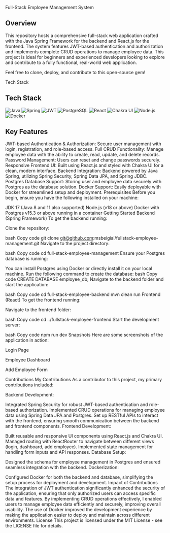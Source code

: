 Full-Stack Employee Management System
## Overview
This repository hosts a comprehensive full-stack web application crafted with the Java Spring Framework for the backend and React.js for the frontend. The system features JWT-based authentication and authorization and implements complete CRUD operations to manage employee data. This project is ideal for beginners and experienced developers looking to explore and contribute to a fully functional, real-world web application.

Feel free to clone, deploy, and contribute to this open-source gem!

Tech Stack
## Tech Stack

![Java](https://img.shields.io/badge/Java-ED8B00?style=for-the-badge&logo=java&logoColor=white)
![Spring](https://img.shields.io/badge/Spring-6DB33F?style=for-the-badge&logo=spring&logoColor=white)
![JWT](https://img.shields.io/badge/JWT-000000?style=for-the-badge&logo=JSON%20web%20tokens)
![PostgreSQL](https://img.shields.io/badge/PostgresSQL-316192?style=for-the-badge&logo=postgresql&logoColor=white)
![React](https://img.shields.io/badge/React-61DAFB?style=for-the-badge&logo=react&logoColor=black)
![Chakra UI](https://img.shields.io/badge/Chakra%20UI-319795?style=for-the-badge&logo=chakra%20ui&logoColor=white)
![Node.js](https://img.shields.io/badge/Node.js-43853D?style=for-the-badge&logo=node.js&logoColor=white)
![Docker](https://img.shields.io/badge/Docker-2496ED?style=for-the-badge&logo=docker&logoColor=white)

## Key Features
JWT-based Authentication & Authorization: Secure user management with login, registration, and role-based access.
Full CRUD Functionality: Manage employee data with the ability to create, read, update, and delete records.
Password Management: Users can reset and change passwords securely.
Responsive Frontend UI: Built using React.js and styled with Chakra UI for a clean, modern interface.
Backend Integration: Backend powered by Java Spring, utilizing Spring Security, Spring Data JPA, and Spring JDBC.
Postgres Database Support: Storing user and employee data securely with Postgres as the database solution.
Docker Support: Easily deployable with Docker for streamlined setup and deployment.
Prerequisites
Before you begin, ensure you have the following installed on your machine:

JDK 17 (Java 8 and 11 also supported)
Node.js (v18 or above)
Docker with Postgres v15.3 or above running in a container
Getting Started
Backend (Spring Framework)
To get the backend running:

Clone the repository:

bash
Copy code
git clone git@github.com:msbeigiai/fullstack-employee-management.git
Navigate to the project directory:

bash
Copy code
cd full-stack-employee-management
Ensure your Postgres database is running:

You can install Postgres using Docker or directly install it on your local machine.
Run the following command to create the database:
bash
Copy code
CREATE DATABASE employee_db;
Navigate to the backend folder and start the application:

bash
Copy code
cd full-stack-employee-backend
mvn clean run
Frontend (React)
To get the frontend running:

Navigate to the frontend folder:

bash
Copy code
cd ../fullstack-employee-frontend
Start the development server:

bash
Copy code
npm run dev
Snapshots
Here are some screenshots of the application in action:

Login Page

Employee Dashboard

Add Employee Form

Contributions
My Contributions
As a contributor to this project, my primary contributions included:

Backend Development:

Integrated Spring Security for robust JWT-based authentication and role-based authorization.
Implemented CRUD operations for managing employee data using Spring Data JPA and Postgres.
Set up RESTful APIs to interact with the frontend, ensuring smooth communication between the backend and frontend components.
Frontend Development:

Built reusable and responsive UI components using React.js and Chakra UI.
Managed routing with ReactRouter to navigate between different views (login, dashboard, add employee).
Implemented state management for handling form inputs and API responses.
Database Setup:

Designed the schema for employee management in Postgres and ensured seamless integration with the backend.
Dockerization:

Configured Docker for both the backend and database, simplifying the setup process for deployment and development.
Impact of Contributions
The integration of JWT authentication significantly enhanced the security of the application, ensuring that only authorized users can access specific data and features.
By implementing CRUD operations effectively, I enabled users to manage employee data efficiently and securely, improving overall usability.
The use of Docker improved the development experience by making the application easier to deploy and maintain across different environments.
License
This project is licensed under the MIT License - see the LICENSE file for details.
